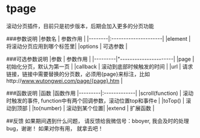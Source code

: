 # tpage
滚动分页插件，目前只是初步版本，后期会加入更多的分页功能

###参数说明
|参数名   | 参数作用               |
|--------|:---------------------|
|element | 将滚动分页应用到哪个标签里|
|options |  可选参数              |

###可选参数说明
|参数     | 参数作用               |
|---------|"----------------------|
|page    | 初始化分页，默认为第一页   |
|callback | 滚动到底部时候触发的时间  |
|url     | 请求链接，链接中需要替换的分页数，必须用{page}来标注，比如http://www.wutongwei.com/page/{page}.htm |

###函数说明
|函数     |函数作用
|---------|:-------------|
|scroll(function)   | 滚动时触发的事件, function中有两个回调参数，滚动位置top和事件e |
|toTop()    | 滚动到顶部 |
|to(number) | 滚动到某个位置|
|extend     | 扩展函数  |

##反馈
如果期间遇到什么问题， 请反馈给我微信号：bboyer, 我会及时的处理bug，谢谢！ 如果对你有用， 就拿去吧！
